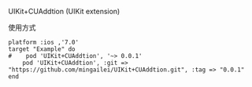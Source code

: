 UIKit+CUAddtion (UIKit extension)

使用方式

    platform :ios ,'7.0'
    target "Example" do
    #    pod 'UIKit+CUAddtion', '~> 0.0.1'
        pod 'UIKit+CUAddtion', :git => "https://github.com/mingailei/UIKit+CUAddtion.git", :tag => "0.0.1"
    end
